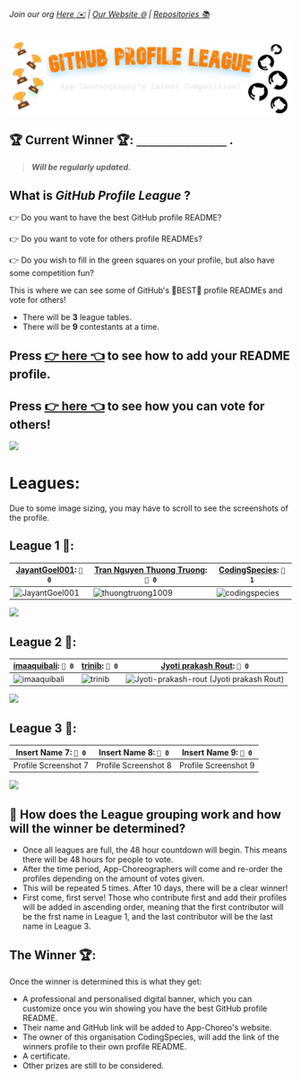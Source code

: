 ###### Join our org [Here ✉️](https://github.com/App-Choreography/Get-An-Invite/issues/new?assignees=CodingSpecies&labels=Organisation+Invite%21+%F0%9F%93%A8&template=please-can-i-join-this-organisation------.md&title=Please+Can+I+Join+This+Organisation%3F+%F0%9F%A5%BA%F0%9F%99%8F") | [Our Website 🌐](https://app-choreography.github.io/) | [Repositories 📚](https://github.com/orgs/App-Choreography/repositories)

![banner](./banner.png)

## 🏆 Current Winner 🏆: `_______________` . 

> ##### Will be regularly updated.

## What is *GitHub Profile League* ?
👉 Do you want to have the best GitHub profile README?

👉 Do you want to vote for others profile READMEs?

👉 Do you wish to fill in the green squares on your profile, but also have some competition fun?

This is where we can see some of GitHub's 💫BEST💫 profile READMEs and vote for others! 

- There will be **3** league tables.
- There will be **9** contestants at a time.
   

## Press [👉 here 👈](./EnterProfile.md) to see how to add your README profile.
## Press [👉 here 👈](./HowToVote.md) to see how you can vote for others!

![](https://user-images.githubusercontent.com/73097560/115834477-dbab4500-a447-11eb-908a-139a6edaec5c.gif)

# Leagues:
Due to some image sizing, you may have to scroll to see the screenshots of the profile.

## League 1 🥇:

| [JayantGoel001](https://github.com/JayantGoel001): `🏅 0` | [Tran Nguyen Thuong Truong](https://github.com/thuongtruong1009): `🏅 0`| [CodingSpecies](https://github.com/CodingSpecies): `🏅 1`|
| -------- | -------- | -------- |
| ![JayantGoel001](https://user-images.githubusercontent.com/54479676/173868435-d044ef00-2b4c-4526-8c09-dd7fd1786247.png) | ![thuongtruong1009](https://user-images.githubusercontent.com/71834167/174098296-dd8d9f2f-90ca-4341-967a-c58268befd24.png) | ![codingspecies](https://user-images.githubusercontent.com/70807500/172232195-bab6fd2c-d8a2-4321-97b6-90fe2de4e255.png) |

![](https://user-images.githubusercontent.com/73097560/115834477-dbab4500-a447-11eb-908a-139a6edaec5c.gif)

## League 2 🥈:

| [imaaquibali](https://github.com/imaaquibali): `🏅 0`| [trinib](https://github.com/trinib): `🏅 0` | [Jyoti prakash Rout](https://www.github.com/jyoti-prakashrout): `🏅 0`|
| -------- | -------- | -------- |
| ![imaaquibali](https://user-images.githubusercontent.com/84700316/174264125-68858792-a98a-4379-a6d0-025b64a7f70b.png) | ![trinib](https://user-images.githubusercontent.com/18756975/174445117-4c24ce74-13aa-4070-a110-4628a14d0203.jpg) |  ![Jyoti-prakash-rout (Jyoti prakash Rout)](https://user-images.githubusercontent.com/85782825/174464302-61ff4495-1ce7-4d89-850d-e5a9d79b553d.png) |

![](https://user-images.githubusercontent.com/73097560/115834477-dbab4500-a447-11eb-908a-139a6edaec5c.gif)

## League 3 🥉:

| Insert Name 7: `🏅 0` | Insert Name 8: `🏅 0` | Insert Name 9: `🏅 0` |
| -------- | -------- | -------- |
| Profile Screenshot 7 | Profile Screenshot 8 | Profile Screenshot 9 |

![](https://user-images.githubusercontent.com/73097560/115834477-dbab4500-a447-11eb-908a-139a6edaec5c.gif)


## 🎯 How does the League grouping work and how will the winner be determined?

- Once all leagues are full, the 48 hour countdown will begin. This means there will be 48 hours for people to vote.
- After the time period, App-Choreographers will come and re-order the profiles depending on the amount of votes given.
- This will be repeated 5 times. After 10 days, there will be a clear winner!
- First come, first serve! Those who contribute first and add their profiles will be added in ascending order, meaning that the first contributor will be the frst name in League 1, and the last contributor will be the last name in League 3.

## The Winner 🏆:
Once the winner is determined this is what they get:

- A professional and personalised digital banner, which you can customize once you win showing you have the best GitHub profile README.
- Their name and GitHub link will be added to App-Choreo's website.
- The owner of this organisation CodingSpecies, will add the link of the winners profile to their own profile README.
- A certificate.
- Other prizes are still to be considered.
